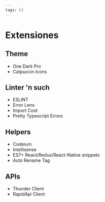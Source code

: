 ```yaml
---
tags: h2
---
```


# Extensiones

## Theme
- One Dark Pro 
- Catpuccin Icons
## Linter 'n such
- ESLINT
- Error Lens
- Import Cost
- Pretty Typescript Errors
## Helpers
- Codeium
- Intellisense
- ES7+ React/Redux/React-Native snippets
- Auto Rename Tag
## APIs
- Thunder Client
- RapidApi Client
